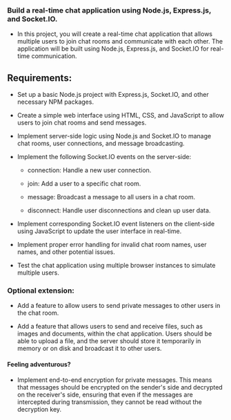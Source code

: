 ### Build a real-time chat application using Node.js, Express.js, and Socket.IO.

* In this project, you will create a real-time chat application that allows multiple users to join chat rooms and communicate with each other. The application will be built using Node.js, Express.js, and Socket.IO for real-time communication.

## Requirements:

* Set up a basic Node.js project with Express.js, Socket.IO, and other necessary NPM packages.

* Create a simple web interface using HTML, CSS, and JavaScript to allow users to join chat rooms and send messages.

* Implement server-side logic using Node.js and Socket.IO to manage chat rooms, user connections, and message broadcasting.

* Implement the following Socket.IO events on the server-side:

    * connection: Handle a new user connection.

    * join: Add a user to a specific chat room.

    * message: Broadcast a message to all users in a chat room.

    * disconnect: Handle user disconnections and clean up user data.

* Implement corresponding Socket.IO event listeners on the client-side using JavaScript to update the user interface in real-time.

* Implement proper error handling for invalid chat room names, user names, and other potential issues.

* Test the chat application using multiple browser instances to simulate multiple users.

### Optional extension:

* Add a feature to allow users to send private messages to other users in the chat room.

* Add a feature that allows users to send and receive files, such as images and documents, within the chat application. Users should be able to upload a file, and the server should store it temporarily in memory or on disk and broadcast it to other users.

#### Feeling adventurous?

* Implement end-to-end encryption for private messages. This means that messages should be encrypted on the sender's side and decrypted on the receiver's side, ensuring that even if the messages are intercepted during transmission, they cannot be read without the decryption key.